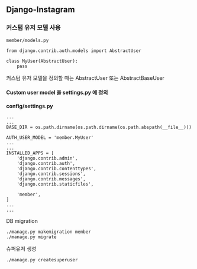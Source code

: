 ## Django-Instagram

### 커스텀 유저 모델 사용

```
member/models.py
```

```
from django.contrib.auth.models import AbstractUser

class MyUser(AbstractUser):
	pass
```

커스텀 유저 모델을 정의할 때는 AbstractUser 또는 AbstractBaseUser



#### Custom user model 을 **settings.py** 에 정의 

**config/settings.py**

```
...
...
BASE_DIR = os.path.dirname(os.path.dirname(os.path.abspath(__file__)))

AUTH_USER_MODEL = 'member.MyUser'
...
...
INSTALLED_APPS = [
    'django.contrib.admin',
    'django.contrib.auth',
    'django.contrib.contenttypes',
    'django.contrib.sessions',
    'django.contrib.messages',
    'django.contrib.staticfiles',
    
    'member',
]
...
...
```

DB migration

```
./manage.py makemigration member
./manage.py migrate
```

슈퍼유저 생성

```
./manage.py createsuperuser
```

